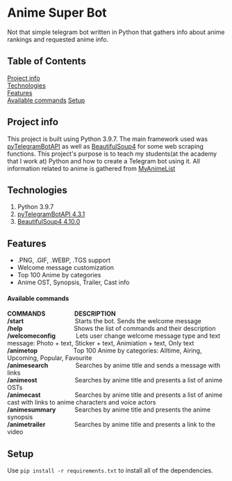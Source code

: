 # Anime Super Bot
Not that simple telegram bot written in Python that gathers info about anime rankings and requested anime info.

## Table of Contents
[Project info](#project-info)\
[Technologies](#technologies)\
[Features](#features)\
[Available commands](#available-commands)
[Setup](#setup)

## Project info
This project is built using Python 3.9.7. The main framework used was [pyTelegramBotAPI](https://github.com/eternnoir/pyTelegramBotAPI) as well as [BeautifulSoup4](https://www.crummy.com/software/BeautifulSoup/bs4/doc/) for some web scraping functions. This project's purpose is to teach my students(at the academy that I work at) Python and how to create a Telegram bot using it. All information related to anime is gathered from [MyAnimeList](https://myanimelist.net/)

## Technologies
1. Python 3.9.7
2. [pyTelegramBotAPI 4.3.1](https://github.com/eternnoir/pyTelegramBotAPI)
3. [BeautifulSoup4 4.10.0](https://www.crummy.com/software/BeautifulSoup/bs4/doc/)

## Features
- .PNG, .GIF, .WEBP, .TGS support
- Welcome message customization
- Top 100 Anime by categories
- Anime OST, Synopsis, Trailer, Cast info

#### Available commands
**COMMANDS**                 **DESCRIPTION**\
**/start**                              Starts the bot. Sends the welcome message\
**/help**                              Shows the list of commands and their description\
**/welcomeconfig**            Lets user change welcome message type and text message: Photo + text, Sticker + text, Animiation + text, Only text\
**/animetop**                     Top 100 Anime by categories: Alltime, Airing, Upcoming, Popular, Favourite\
**/animesearch**                Searches by anime title and sends a message with links\
**/animeost**                      Searches by anime title and presents a list of anime OSTs\
**/animecast**                    Searches by anime title and presents a list of anime cast with links to anime characters and voice actors\
**/animesummary**           Searches by anime title and presents the anime synopsis\
**/animetrailer**                 Searches by anime title and presents a link to the video

## Setup
Use ```pip install -r requirements.txt``` to install all of the dependencies.
